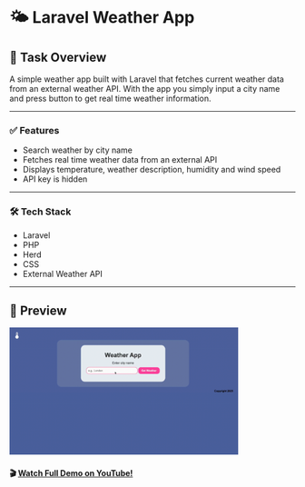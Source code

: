 # 🌤️ Laravel Weather App
## 📘 Task Overview
A simple weather app built with Laravel that fetches current weather data from an external weather API. With the app you simply input a city name and press button to get real time weather information.

___

### ✅ Features
* Search weather by city name
* Fetches real time weather data from an external API
* Displays temperature, weather description, humidity and wind speed
* API key is hidden

___
 
### 🛠️ Tech Stack
* Laravel
* PHP
* Herd
* CSS 
* External Weather API 

---

## 🚀 Preview

<img 
  src="gifWeatherApp.gif" 
  width="80%" 
/>

 #### 🎬 [Watch Full Demo on YouTube!](https://youtu.be/mGgRkXncgJc)
